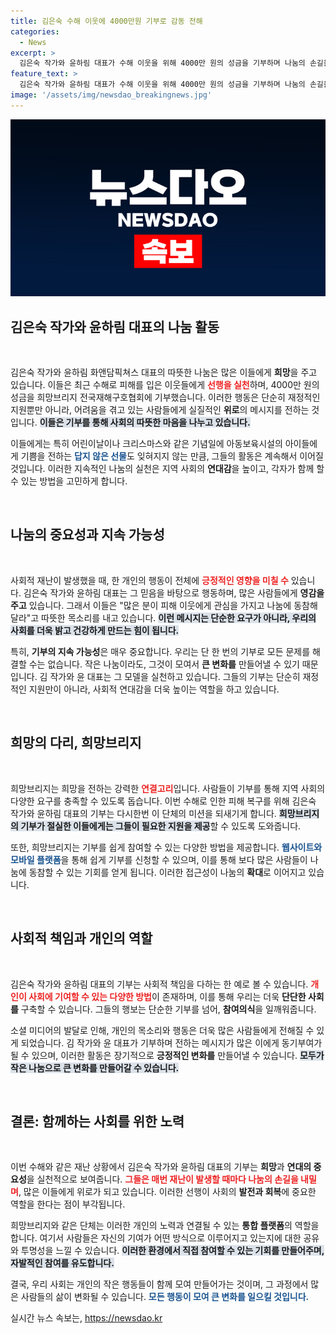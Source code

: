 ```yaml
---
title: 김은숙 수해 이웃에 4000만원 기부로 감동 전해
categories:
  - News
excerpt: >
  김은숙 작가와 윤하림 대표가 수해 이웃을 위해 4000만 원의 성금을 기부하며 나눔의 손길을 전했습니다. 이들의 지속적인 기부는 재난 피해자들에게 큰 희망이 되고 있습니다. 함께 동참해보세요!
feature_text: >
  김은숙 작가와 윤하림 대표가 수해 이웃을 위해 4000만 원의 성금을 기부하며 나눔의 손길을 전했습니다. 이들의 지속적인 기부는 재난 피해자들에게 큰 희망이 되고 있습니다. 함께 동참해보세요!
image: '/assets/img/newsdao_breakingnews.jpg'
---
```


<p><img src="/assets/img/newsdao_breakingnews.jpg" alt="ranknews 속보" /></p>

<h2 data-ke-size="size26">김은숙 작가와 윤하림 대표의 나눔 활동</h2>

<p data-ke-size="size16">&nbsp;</p>

<p>김은숙 작가와 윤하림 화앤담픽쳐스 대표의 따뜻한 나눔은 많은 이들에게 <strong>희망</strong>을 주고 있습니다. 이들은 최근 수해로 피해를 입은 이웃들에게 <b><span style="color: #ee2323;">선행을 실천</span></b>하며, 4000만 원의 성금을 희망브리지 전국재해구호협회에 기부했습니다. 이러한 행동은 단순히 재정적인 지원뿐만 아니라, 어려움을 겪고 있는 사람들에게 실질적인 <strong>위로</strong>의 메시지를 전하는 것입니다. <b><span style="background-color: #21538527;">이들은 기부를 통해 사회의 따뜻한 마음을 나누고 있습니다.</span></b>  </p>

<p>이들에게는 특히 어린이날이나 크리스마스와 같은 기념일에 아동보육시설의 아이들에게 기쁨을 전하는 <b><span style="color: #1a5490;">답지 않은 선물</span></b>도 잊혀지지 않는 만큼, 그들의 활동은 계속해서 이어질 것입니다. 이러한 지속적인 나눔의 실천은 지역 사회의 <strong>연대감</strong>을 높이고, 각자가 함께 할 수 있는 방법을 고민하게 합니다. </p>

<p data-ke-size="size16">&nbsp;</p>

<h2 data-ke-size="size26">나눔의 중요성과 지속 가능성</h2>

<p data-ke-size="size16">&nbsp;</p>

<p>사회적 재난이 발생했을 때, 한 개인의 행동이 전체에 <b><span style="color: #ee2323;">긍정적인 영향을 미칠 수</span></b> 있습니다. 김은숙 작가와 윤하림 대표는 그 믿음을 바탕으로 행동하며, 많은 사람들에게 <strong>영감을 주고</strong> 있습니다. 그래서 이들은 "많은 분이 피해 이웃에게 관심을 가지고 나눔에 동참해달라"고 따뜻한 목소리를 내고 있습니다. <b><span style="background-color: #21538527;">이런 메시지는 단순한 요구가 아니라, 우리의 사회를 더욱 밝고 건강하게 만드는 힘이 됩니다.</span></b></p>

<p>특히, <strong>기부의 지속 가능성</strong>은 매우 중요합니다. 우리는 단 한 번의 기부로 모든 문제를 해결할 수는 없습니다. 작은 나눔이라도, 그것이 모여서 <strong>큰 변화를</strong> 만들어낼 수 있기 때문입니다. 김 작가와 윤 대표는 그 모델을 실천하고 있습니다. 그들의 기부는 단순히 재정적인 지원만이 아니라, 사회적 연대감을 더욱 높이는 역할을 하고 있습니다.</p>

<p data-ke-size="size16">&nbsp;</p>

<h2 data-ke-size="size26">희망의 다리, 희망브리지</h2>

<p data-ke-size="size16">&nbsp;</p>

<p>희망브리지는 희망을 전하는 강력한 <b><span style="color: #ee2323;">연결고리</span></b>입니다. 사람들이 기부를 통해 지역 사회의 다양한 요구를 충족할 수 있도록 돕습니다. 이번 수해로 인한 피해 복구를 위해 김은숙 작가와 윤하림 대표의 기부는 다시한번 이 단체의 미션을 되새기게 합니다. <b><span style="background-color: #21538527;">희망브리지의 기부가 절실한 이들에게는 그들이 필요한 지원을 제공</span></b>할 수 있도록 도와줍니다. </p>

<p>또한, 희망브리지는 기부를 쉽게 참여할 수 있는 다양한 방법을 제공합니다. <b><span style="color: #1a5490;">웹사이트와 모바일 플랫폼</span></b>을 통해 쉽게 기부를 신청할 수 있으며, 이를 통해 보다 많은 사람들이 나눔에 동참할 수 있는 기회를 얻게 됩니다. 이러한 접근성이 나눔의 <strong>확대</strong>로 이어지고 있습니다.</p>

<p data-ke-size="size16">&nbsp;</p>

<h2 data-ke-size="size26">사회적 책임과 개인의 역할</h2>

<p data-ke-size="size16">&nbsp;</p>

<p>김은숙 작가와 윤하림 대표의 기부는 사회적 책임을 다하는 한 예로 볼 수 있습니다. <b><span style="color: #ee2323;">개인이 사회에 기여할 수 있는 다양한 방법</span></b>이 존재하며, 이를 통해 우리는 더욱 <strong>단단한 사회를</strong> 구축할 수 있습니다. 그들의 행보는 단순한 기부를 넘어, <strong>참여의식</strong>을 일깨워줍니다. </p>

<p>소셜 미디어의 발달로 인해, 개인의 목소리와 행동은 더욱 많은 사람들에게 전해질 수 있게 되었습니다. 김 작가와 윤 대표가 기부하며 전하는 메시지가 많은 이에게 동기부여가 될 수 있으며, 이러한 활동은 장기적으로 <strong>긍정적인 변화를</strong> 만들어낼 수 있습니다. <b><span style="background-color: #21538527;">모두가 작은 나눔으로 큰 변화를 만들어갈 수 있습니다.</span></b></p>

<p data-ke-size="size16">&nbsp;</p>

<h2 data-ke-size="size26">결론: 함께하는 사회를 위한 노력</h2>

<p data-ke-size="size16">&nbsp;</p>

<p>이번 수해와 같은 재난 상황에서 김은숙 작가와 윤하림 대표의 기부는 <strong>희망</strong>과 <strong>연대의 중요성</strong>을 실천적으로 보여줍니다. <b><span style="color: #ee2323;">그들은 매번 재난이 발생할 때마다 나눔의 손길을 내밀며</span></b>, 많은 이들에게 위로가 되고 있습니다. 이러한 선행이 사회의 <strong>발전과 회복</strong>에 중요한 역할을 한다는 점이 부각됩니다. </p>

<p>희망브리지와 같은 단체는 이러한 개인의 노력과 연결될 수 있는 <strong>통합 플랫폼</strong>의 역할을 합니다. 여기서 사람들은 자신의 기여가 어떤 방식으로 이루어지고 있는지에 대한 공유와 투명성을 느낄 수 있습니다. <b><span style="background-color: #21538527;">이러한 환경에서 직접 참여할 수 있는 기회를 만들어주며, 자발적인 참여를 유도합니다.</span></b>  </p>

<p>결국, 우리 사회는 개인의 작은 행동들이 함께 모여 만들어가는 것이며, 그 과정에서 많은 사람들의 삶이 변화될 수 있습니다. <b><span style="color: #1a5490;">모든 행동이 모여 큰 변화를 일으킬 것입니다.</span></b></p>
실시간 뉴스 속보는, <a href="https://newsdao.kr" rel="dofollow">https://newsdao.kr</a>


